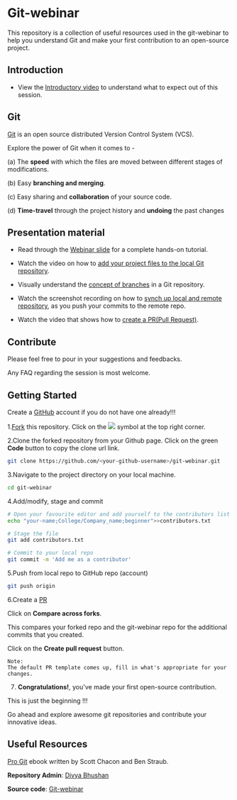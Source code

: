 # Git-webinar

This repository is a collection of useful resources used in the git-webinar to help you understand Git and make your first contribution to an open-source project.

## Introduction

* View the [Introductory video](demo_videos/git-webinar-introduction.mp4) to understand what to expect out of this session.

## Git

[Git](https://medium.com/@divya_bhushan/git-basic-terms-and-commands-quick-guide-beginner-friendly-d116ba68b3fa) is an open source distributed Version Control System (VCS).

Explore the power of Git when it comes to -

(a) The **speed** with which the files are moved between different stages of modifications.

(b) Easy **branching and merging**.

(c) Easy sharing and **collaboration** of your source code.

(d) **Time-travel** through the project history and **undoing** the past changes

## Presentation material

* Read through the [Webinar slide](ppt/git_tutorial.ppt) for a complete hands-on tutorial.

* Watch the video on how to [add your project files to the local Git repository](https://www.youtube.com/watch?time_continue=1&v=Lwfq_pYqads&feature=emb_logo).

* Visually understand the [concept of branches](demo_videos/Git_branch_concept.mov) in a Git repository.

* Watch the screenshot recording on how to [synch up local and remote repository](demo_videos/Synch_Local_Remote.mov), as you push your commits to the remote repo.

* Watch the video that shows how to [create a PR(Pull Request)](demo_videos/create_a_PR.mov).

## Contribute

Please feel free to pour in your suggestions and feedbacks.

Any FAQ regarding the session is most welcome.

## Getting Started

Create a [GitHub](https://github.com/) account if you do not have one already!!!

1.[Fork](https://github.com/divyabhushan/git-webinar) this repository. Click on the <a href="https://github.com/vinitshahdeo/Water-Monitoring-System/"><img src="https://img.icons8.com/ios/24/000000/code-fork.png"></a> symbol at the top right corner.

2.Clone the forked repository from your Github page.
Click on the green **Code** button to copy the clone url link.

```bash
git clone https://github.com/<your-github-username>/git-webinar.git
```

3.Navigate to the project directory on your local machine.

```bash
cd git-webinar
```

4.Add/modify, stage and commit

```bash
# Open your favourite editor and add yourself to the contributors list
echo "your-name;College/Company_name;beginner">>contributors.txt

# Stage the file
git add contributors.txt

# Commit to your local repo
git commit -m 'Add me as a contributor'
```

5.Push from local repo to GitHub repo (account)

```bash
git push origin
```

6.Create a [PR](https://github.com/divyabhushan/git-webinar/compare)

Click on **Compare across forks**.

This compares your forked repo and the git-webinar repo for the additional commits that you created.

Click on the **Create pull request** button.

    Note:
    The default PR template comes up, fill in what's appropriate for your changes.

7. **Congratulations!**, you've made your first open-source contribution.

This is just the beginning !!!

Go ahead and explore awesome git repositories and contribute your innovative ideas.

## Useful Resources

[Pro Git](https://git-scm.com/book/en/v2) ebook written by Scott Chacon and Ben Straub.

**Repository Admin**: [Divya Bhushan](https://www.linkedin.com/in/divyabhushan/)

**Source code**: [Git-webinar](https://github.com/divyabhushan/git-webinar)

